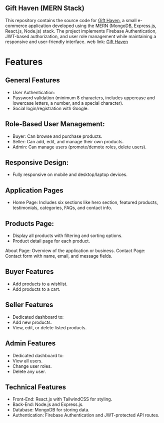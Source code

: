 ## Gift Haven (MERN Stack)

This repository contains the source code for [Gift Haven](https://gift-haven-client-two.vercel.app/), a small e-commerce application developed using the MERN (MongoDB, Express.js, React.js, Node.js) stack. The project implements Firebase Authentication, JWT-based authorization, and user role management while maintaining a responsive and user-friendly interface. web link: [Gift Haven](https://gift-haven-client-two.vercel.app/)

# Features

## General Features

- User Authentication:
- Password validation (minimum 8 characters, includes uppercase and lowercase letters, a number, and a special character).
- Social login/registration with Google.

## Role-Based User Management:

- Buyer: Can browse and purchase products.
- Seller: Can add, edit, and manage their own products.
- Admin: Can manage users (promote/demote roles, delete users).

## Responsive Design:

- Fully responsive on mobile and desktop/laptop devices.

## Application Pages

- Home Page: Includes six sections like hero section, featured products, testimonials, categories, FAQs, and contact info.

## Products Page:

- Display all products with filtering and sorting options.
- Product detail page for each product.

About Page: Overview of the application or business.
Contact Page: Contact form with name, email, and message fields.

## Buyer Features

- Add products to a wishlist.
- Add products to a cart.

## Seller Features

- Dedicated dashboard to:
- Add new products.
- View, edit, or delete listed products.

## Admin Features

- Dedicated dashboard to:
- View all users.
- Change user roles.
- Delete any user.

## Technical Features

- Front-End: React.js with TailwindCSS for styling.
- Back-End: Node.js and Express.js.
- Database: MongoDB for storing data.
- Authentication: Firebase Authentication and JWT-protected API routes.
